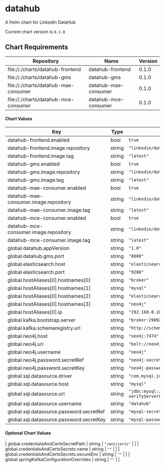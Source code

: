 # datahub

A Helm chart for LinkedIn DataHub

Current chart version is `0.1.0`

## Chart Requirements

| Repository                           | Name                 | Version |
| ------------------------------------ | -------------------- | ------- |
| file://./charts/datahub-frontend     | datahub-frontend     | 0.1.0   |
| file://./charts/datahub-gms          | datahub-gms          | 0.1.0   |
| file://./charts/datahub-mae-consumer | datahub-mae-consumer | 0.1.0   |
| file://./charts/datahub-mce-consumer | datahub-mce-consumer | 0.1.0   |

#### Chart Values

| Key                                      | Type   | Default                                                                            | Description |
| ---------------------------------------- | ------ | ---------------------------------------------------------------------------------- | ----------- |
| datahub-frontend.enabled                 | bool   | `true`                                                                             |             |
| datahub-frontend.image.repository        | string | `"linkedin/datahub-frontend"`                                                      |             |
| datahub-frontend.image.tag               | string | `"latest"`                                                                         |             |
| datahub-gms.enabled                      | bool   | `true`                                                                             |             |
| datahub-gms.image.repository             | string | `"linkedin/datahub-gms"`                                                           |             |
| datahub-gms.image.tag                    | string | `"latest"`                                                                         |             |
| datahub-mae-consumer.enabled             | bool   | `true`                                                                             |             |
| datahub-mae-consumer.image.repository    | string | `"linkedin/datahub-mae-consumer"`                                                  |             |
| datahub-mae-consumer.image.tag           | string | `"latest"`                                                                         |             |
| datahub-mce-consumer.enabled             | bool   | `true`                                                                             |             |
| datahub-mce-consumer.image.repository    | string | `"linkedin/datahub-mce-consumer"`                                                  |             |
| datahub-mce-consumer.image.tag           | string | `"latest"`                                                                         |             |
| global.datahub.appVersion                | string | `"1.0"`                                                                            |             |
| global.datahub.gms.port                  | string | `"8080"`                                                                           |             |
| global.elasticsearch.host                | string | `"elasticsearch"`                                                                  |             |
| global.elasticsearch.port                | string | `"9200"`                                                                           |             |
| global.hostAliases[0].hostnames[0]       | string | `"broker"`                                                                         |             |
| global.hostAliases[0].hostnames[1]       | string | `"mysql"`                                                                          |             |
| global.hostAliases[0].hostnames[2]       | string | `"elasticsearch"`                                                                  |             |
| global.hostAliases[0].hostnames[3]       | string | `"neo4j"`                                                                          |             |
| global.hostAliases[0].ip                 | string | `"192.168.0.104"`                                                                  |             |
| global.kafka.bootstrap.server            | string | `"broker:29092"`                                                                   |             |
| global.kafka.schemaregistry.url          | string | `"http://schema-registry:8081"`                                                    |             |
| global.neo4j.host                        | string | `"neo4j:7474"`                                                                     |             |
| global.neo4j.uri                         | string | `"bolt://neo4j"`                                                                   |             |
| global.neo4j.username                    | string | `"neo4j"`                                                                          |             |
| global.neo4j.password.secretRef          | string | `"neo4j-secrets"`                                                                  |             |
| global.neo4j.password.secretKey          | string | `"neo4j-password"`                                                                 |             |
| global.sql.datasource.driver             | string | `"com.mysql.jdbc.Driver"`                                                          |             |
| global.sql.datasource.host               | string | `"mysql"`                                                                          |             |
| global.sql.datasource.url                | string | `"jdbc:mysql://mysql:3306/datahub?verifyServerCertificate=false\u0026useSSL=true"` |             |
| global.sql.datasource.username           | string | `"datahub"`                                                                        |             |
| global.sql.datasource.password.secretRef | string | `"mysql-secrets"`                                                                  |             |
| global.sql.datasource.password.secretKey | string | `"mysql-password"`                                                                 |             |

#### Optional Chart Values

| global.credentialsAndCertsSecretPath | string | `"/mnt/certs"` | | | global.credentialsAndCertsSecrets.name | string |
`""` | | | global.credentialsAndCertsSecrets.secureEnv | string | `""` | | | global.springKafkaConfigurationOverrides |
string | `""` | |
